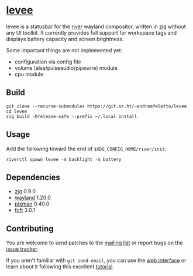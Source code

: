
# [levee]

levee is a statusbar for the [river] wayland compositor, written in [zig]
without any UI toolkit. It currently provides full support for workspace tags
and displays battery capacity and screen brightness.

Some important things are not implemented yet:

* configuration via config file
* volume (alsa/pulseaudio/pipewire) module
* cpu module

## Build

```
git clone --recurse-submodules https://git.sr.ht/~andreafeletto/levee
cd levee
zig build -Drelease-safe --prefix ~/.local install
```

## Usage

Add the following toward the end of `$XDG_CONFIG_HOME/river/init`:

```
riverctl spawn levee -m backlight -m battery
```

## Dependencies

* [zig] 0.9.0
* [wayland] 1.20.0
* [pixman] 0.40.0
* [fcft] 3.0.1

## Contributing

You are welcome to send patches to the [mailing list] or report bugs on the
[issue tracker].

If you aren't familiar with `git send-email`, you can use the [web interface]
or learn about it following this excellent [tutorial].

[levee]: https://sr.ht/~andreafeletto/levee
[river]: https://github.com/riverwm/river/
[zig]: https://ziglang.org/
[wayland]: https://wayland.freedesktop.org/
[pixman]: http://pixman.org/
[fcft]: https://codeberg.org/dnkl/fcft/
[mailing list]: https://lists.sr.ht/~andreafeletto/public-inbox
[issue tracker]: https://todo.sr.ht/~andreafeletto/levee
[web interface]: https://git.sr.ht/~andreafeletto/levee/send-email
[tutorial]: https://git-send-email.io
